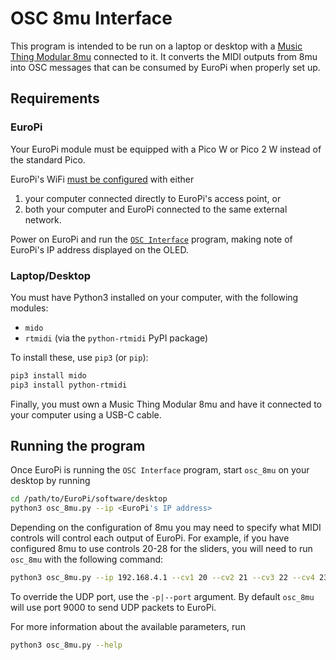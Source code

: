 # OSC 8mu Interface

This program is intended to be run on a laptop or desktop with a
[Music Thing Modular 8mu](https://www.musicthing.co.uk/8mu_page/)
connected to it.  It converts the MIDI outputs from 8mu into OSC
messages that can be consumed by EuroPi when properly set up.

## Requirements

### EuroPi

Your EuroPi module must be equipped with a Pico W or Pico 2 W instead
of the standard Pico.

EuroPi's WiFi [must be configured](/software/CONFIGURATION.md#wifi-connection)
with either
1. your computer connected directly to EuroPi's access point, or
2. both your computer and EuroPi connected to the same external network.

Power on EuroPi and run the [`OSC Interface`](/software/contrib/osc_control.md)
program, making note of EuroPi's IP address displayed on the OLED.

### Laptop/Desktop

You must have Python3 installed on your computer, with the following
modules:
- `mido`
- `rtmidi` (via the `python-rtmidi` PyPI package)

To install these, use `pip3` (or `pip`):
```bash
pip3 install mido
pip3 install python-rtmidi
```

Finally, you must own a Music Thing Modular 8mu and have it connected to
your computer using a USB-C cable.

## Running the program

Once EuroPi is running the `OSC Interface` program, start `osc_8mu`
on your desktop by running
```bash
cd /path/to/EuroPi/software/desktop
python3 osc_8mu.py --ip <EuroPi's IP address>
```

Depending on the configuration of 8mu you may need to specify what MIDI
controls will control each output of EuroPi.  For example, if you have
configured 8mu to use controls 20-28 for the sliders, you will need
to run `osc_8mu` with the following command:
```bash
python3 osc_8mu.py --ip 192.168.4.1 --cv1 20 --cv2 21 --cv3 22 --cv4 23 --cv5 24 --cv6 24
```

To override the UDP port, use the `-p|--port` argument. By default `osc_8mu` will use
port 9000 to send UDP packets to EuroPi.

For more information about the available parameters, run
```bash
python3 osc_8mu.py --help
```
